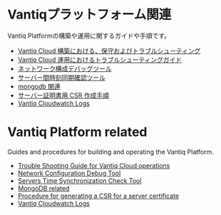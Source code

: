 # Vantiqプラットフォーム関連
Vantiq Platformの構築や運用に関するガイドや手順です。

- [Vantiq Cloud 構築における、保守およびトラブルシューティング](./docs/jp/vantiq-install-maintenance.md)
- [Vantiq Cloud 運用におけるトラブルシューティングガイド](./docs/jp/vantiq_k8s_troubleshooting.md)
- [ネットワーク構成デバッグツール](./docs/jp/alpine-f.md)
- [サーバー間時刻同期確認ツール](./docs/jp/timestamp_ds.md)
- [mongodb 関連](./docs/jp/mongodb.md)
- [サーバー証明書用 CSR 作成手順](./docs/jp/prepare_csr4rsasslcert.md)
- [Vantiq Cloudwatch Logs](./docs/jp/vantiq-cloudwatch.md)


# Vantiq Platform related
Guides and procedures for building and operating the Vantiq Platform.

- [Trouble Shooting Guide for Vantiq Cloud operations](./docs/eng/vantiq_k8s_troubleshooting.md)
- [Network Configuration Debug Tool](.//docs/eng/alpine-f.md)
- [Servers Time Synchronization Check Tool](./docs/eng/timestamp_ds.md)
- [MongoDB related](./docs/eng/mongodb.md)
- [Procedure for generating a CSR for a server certificate](./docs/eng/prepare_csr4rsasslcert.md)
- [Vantiq Cloudwatch Logs](./docs/eng/vantiq-cloudwatch.md)
